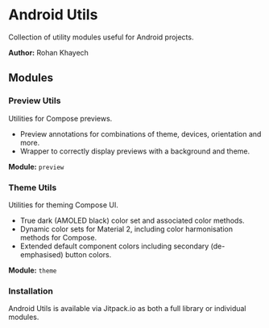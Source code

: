 # Android Utils
Collection of utility modules useful for Android projects.

**Author:** Rohan Khayech

## Modules

### Preview Utils
Utilities for Compose previews.
- Preview annotations for combinations of theme, devices, orientation and more.
- Wrapper to correctly display previews with a background and theme.

**Module:** `preview`

### Theme Utils
Utilities for theming Compose UI.
- True dark (AMOLED black) color set and associated color methods.
- Dynamic color sets for Material 2, including color harmonisation methods for Compose.
- Extended default component colors including secondary (de-emphasised) button colors.

**Module:** `theme`

### Installation
Android Utils is available via Jitpack.io as both a full library or individual modules.